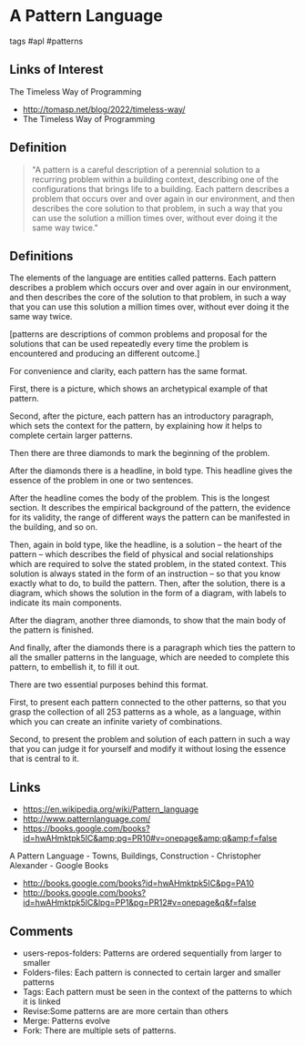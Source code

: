 # A Pattern Language

tags #apl #patterns

## Links of Interest

The Timeless Way of Programming

* http://tomasp.net/blog/2022/timeless-way/
* The Timeless Way of Programming

## Definition

> "A pattern is a careful description of a perennial solution to a recurring problem within a building context, describing one of the configurations that brings life to a building. Each pattern describes a problem that occurs over and over again in our environment, and then describes the core solution to that problem, in such a way that you can use the solution a million times over, without ever doing it the same way twice."

## Definitions

The elements of the language are entities called patterns. Each pattern describes a problem which occurs over and over again in our environment, and then describes the core of the solution to that problem, in such a way that you can use this solution a million times over, without ever doing it the same way twice.

[patterns are descriptions of common problems and proposal for the solutions that can be used repeatedly every time the problem is encountered and producing an different outcome.]

For convenience and clarity, each pattern has the same format.

First, there is a picture, which shows an archetypical example of that pattern.

Second, after the picture, each pattern has an introductory paragraph, which sets the context for the pattern, by explaining how it helps to complete certain larger patterns.

Then there are three diamonds to mark the beginning of the problem.

After the diamonds there is a headline, in bold type. This headline gives the essence of the problem in one or two sentences.

After the headline comes the body of the problem. This is the longest section. It describes the empirical background of the pattern, the evidence for its validity, the range of different ways the pattern can be manifested in the building, and so on.

Then, again in bold type, like the headline, is a solution – the heart of the pattern – which describes the field of physical and social relationships which are required to solve the stated problem, in the stated context. This solution is always stated in the form of an instruction – so that you know exactly what to do, to build the pattern. Then, after the solution, there is a diagram, which shows the solution in the form of a diagram, with labels to indicate its main components.

After the diagram, another three diamonds, to show that the main body of the pattern is finished.

And finally, after the diamonds there is a paragraph which ties the pattern to all the smaller patterns in the language, which are needed to complete this pattern, to embellish it, to fill it out.

There are two essential purposes behind this format.

First, to present each pattern connected to the other patterns, so that you grasp the collection of all 253 patterns as a whole, as a language, within which you can create an infinite variety of combinations.

Second, to present the problem and solution of each pattern in such a way that you can judge it for yourself and modify it without losing the essence that is central to it.


## Links

* https://en.wikipedia.org/wiki/Pattern_language
* http://www.patternlanguage.com/
* https://books.google.com/books?id=hwAHmktpk5IC&amp;pg=PR10#v=onepage&amp;q&amp;f=false

A Pattern Language - Towns, Buildings, Construction - Christopher Alexander - Google Books

* http://books.google.com/books?id=hwAHmktpk5IC&pg=PA10
* http://books.google.com/books?id=hwAHmktpk5IC&lpg=PP1&pg=PR12#v=onepage&q&f=false


## Comments

* users-repos-folders: Patterns are ordered sequentially from larger to smaller
* Folders-files: Each pattern is connected to certain larger and smaller patterns
* Tags: Each pattern must be seen in the context of the patterns to which it is linked
* Revise:Some patterns are are more certain than others
* Merge: Patterns evolve
* Fork: There are multiple sets of patterns.
